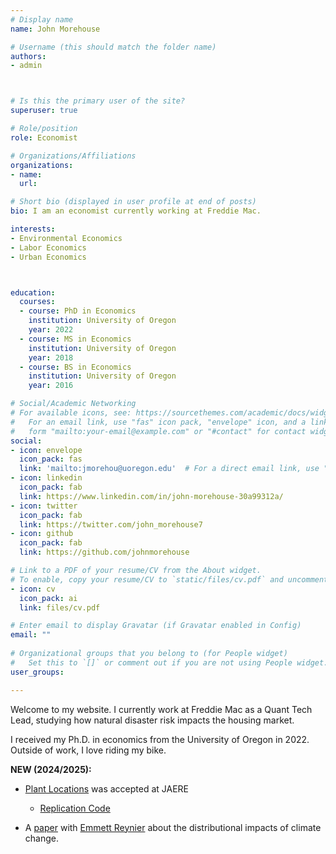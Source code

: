 ```yaml
---
# Display name
name: John Morehouse

# Username (this should match the folder name)
authors:
- admin



# Is this the primary user of the site?
superuser: true

# Role/position
role: Economist

# Organizations/Affiliations
organizations:
- name: 
  url: 

# Short bio (displayed in user profile at end of posts)
bio: I am an economist currently working at Freddie Mac. 

interests:
- Environmental Economics
- Labor Economics
- Urban Economics



education:
  courses:
  - course: PhD in Economics
    institution: University of Oregon
    year: 2022
  - course: MS in Economics
    institution: University of Oregon
    year: 2018
  - course: BS in Economics
    institution: University of Oregon
    year: 2016

# Social/Academic Networking
# For available icons, see: https://sourcethemes.com/academic/docs/widgets/#icons
#   For an email link, use "fas" icon pack, "envelope" icon, and a link in the
#   form "mailto:your-email@example.com" or "#contact" for contact widget.
social:
- icon: envelope
  icon_pack: fas
  link: 'mailto:jmorehou@uoregon.edu'  # For a direct email link, use "mailto:test@example.org".
- icon: linkedin
  icon_pack: fab
  link: https://www.linkedin.com/in/john-morehouse-30a99312a/
- icon: twitter
  icon_pack: fab
  link: https://twitter.com/john_morehouse7
- icon: github
  icon_pack: fab
  link: https://github.com/johnmorehouse

# Link to a PDF of your resume/CV from the About widget.
# To enable, copy your resume/CV to `static/files/cv.pdf` and uncomment the lines below.  
- icon: cv
  icon_pack: ai
  link: files/cv.pdf

# Enter email to display Gravatar (if Gravatar enabled in Config)
email: ""
  
# Organizational groups that you belong to (for People widget)
#   Set this to `[]` or comment out if you are not using People widget.  
user_groups:

---
```


Welcome to my website. I currently work at Freddie Mac as a Quant Tech Lead, studying how natural disaster risk impacts the housing market.

I received my Ph.D. in economics from the University of Oregon in 2022. Outside of work, I love riding my bike.

__NEW (2024/2025):__ 

- [Plant Locations](https://www.johnmmorehouse.com/files/papers/plant_locations.pdf) was accepted at JAERE
  + [Replication Code](https://github.com/edrubin/plant-locations)

- A [paper](https://www.johnmmorehouse.com/files/papers/reynier-morehouse-climate-migration.pdf) with [Emmett Reynier](https://www.emmettreynier.com/) about the distributional impacts of climate change.







